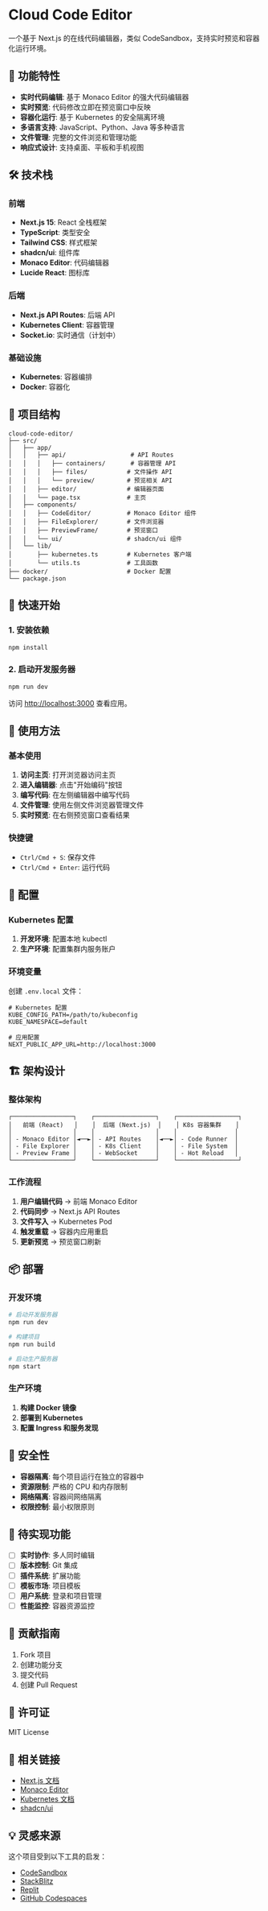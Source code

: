 # Cloud Code Editor

一个基于 Next.js 的在线代码编辑器，类似 CodeSandbox，支持实时预览和容器化运行环境。

## 🚀 功能特性

- **实时代码编辑**: 基于 Monaco Editor 的强大代码编辑器
- **实时预览**: 代码修改立即在预览窗口中反映
- **容器化运行**: 基于 Kubernetes 的安全隔离环境
- **多语言支持**: JavaScript、Python、Java 等多种语言
- **文件管理**: 完整的文件浏览和管理功能
- **响应式设计**: 支持桌面、平板和手机视图

## 🛠️ 技术栈

### 前端
- **Next.js 15**: React 全栈框架
- **TypeScript**: 类型安全
- **Tailwind CSS**: 样式框架
- **shadcn/ui**: 组件库
- **Monaco Editor**: 代码编辑器
- **Lucide React**: 图标库

### 后端
- **Next.js API Routes**: 后端 API
- **Kubernetes Client**: 容器管理
- **Socket.io**: 实时通信（计划中）

### 基础设施
- **Kubernetes**: 容器编排
- **Docker**: 容器化

## 📁 项目结构

```
cloud-code-editor/
├── src/
│   ├── app/
│   │   ├── api/                  # API Routes
│   │   │   ├── containers/       # 容器管理 API
│   │   │   ├── files/           # 文件操作 API
│   │   │   └── preview/         # 预览相关 API
│   │   ├── editor/              # 编辑器页面
│   │   └── page.tsx             # 主页
│   ├── components/
│   │   ├── CodeEditor/          # Monaco Editor 组件
│   │   ├── FileExplorer/        # 文件浏览器
│   │   ├── PreviewFrame/        # 预览窗口
│   │   └── ui/                  # shadcn/ui 组件
│   └── lib/
│       ├── kubernetes.ts        # Kubernetes 客户端
│       └── utils.ts             # 工具函数
├── docker/                      # Docker 配置
└── package.json
```

## 🚀 快速开始

### 1. 安装依赖

```bash
npm install
```

### 2. 启动开发服务器

```bash
npm run dev
```

访问 [http://localhost:3000](http://localhost:3000) 查看应用。

## 📝 使用方法

### 基本使用

1. **访问主页**: 打开浏览器访问主页
2. **进入编辑器**: 点击"开始编码"按钮
3. **编写代码**: 在左侧编辑器中编写代码
4. **文件管理**: 使用左侧文件浏览器管理文件
5. **实时预览**: 在右侧预览窗口查看结果

### 快捷键

- `Ctrl/Cmd + S`: 保存文件
- `Ctrl/Cmd + Enter`: 运行代码

## 🔧 配置

### Kubernetes 配置

1. **开发环境**: 配置本地 kubectl
2. **生产环境**: 配置集群内服务账户

### 环境变量

创建 `.env.local` 文件：

```env
# Kubernetes 配置
KUBE_CONFIG_PATH=/path/to/kubeconfig
KUBE_NAMESPACE=default

# 应用配置
NEXT_PUBLIC_APP_URL=http://localhost:3000
```

## 🏗️ 架构设计

### 整体架构

```
┌─────────────────┐    ┌─────────────────┐    ┌─────────────────┐
│   前端 (React)   │    │  后端 (Next.js)  │    │ K8s 容器集群    │
│                 │    │                 │    │                │
│ - Monaco Editor │◄──►│ - API Routes    │◄──►│ - Code Runner  │
│ - File Explorer │    │ - K8s Client    │    │ - File System  │
│ - Preview Frame │    │ - WebSocket     │    │ - Hot Reload   │
└─────────────────┘    └─────────────────┘    └─────────────────┘
```

### 工作流程

1. **用户编辑代码** → 前端 Monaco Editor
2. **代码同步** → Next.js API Routes
3. **文件写入** → Kubernetes Pod
4. **触发重载** → 容器内应用重启
5. **更新预览** → 预览窗口刷新

## 📦 部署

### 开发环境

```bash
# 启动开发服务器
npm run dev

# 构建项目
npm run build

# 启动生产服务器
npm start
```

### 生产环境

1. **构建 Docker 镜像**
2. **部署到 Kubernetes**
3. **配置 Ingress 和服务发现**

## 🔐 安全性

- **容器隔离**: 每个项目运行在独立的容器中
- **资源限制**: 严格的 CPU 和内存限制
- **网络隔离**: 容器间网络隔离
- **权限控制**: 最小权限原则

## 🚧 待实现功能

- [ ] **实时协作**: 多人同时编辑
- [ ] **版本控制**: Git 集成
- [ ] **插件系统**: 扩展功能
- [ ] **模板市场**: 项目模板
- [ ] **用户系统**: 登录和项目管理
- [ ] **性能监控**: 容器资源监控

## 🤝 贡献指南

1. Fork 项目
2. 创建功能分支
3. 提交代码
4. 创建 Pull Request

## 📄 许可证

MIT License

## 🔗 相关链接

- [Next.js 文档](https://nextjs.org/docs)
- [Monaco Editor](https://microsoft.github.io/monaco-editor/)
- [Kubernetes 文档](https://kubernetes.io/docs/)
- [shadcn/ui](https://ui.shadcn.com/)

## 💡 灵感来源

这个项目受到以下工具的启发：
- [CodeSandbox](https://codesandbox.io/)
- [StackBlitz](https://stackblitz.com/)
- [Replit](https://replit.com/)
- [GitHub Codespaces](https://github.com/features/codespaces)
